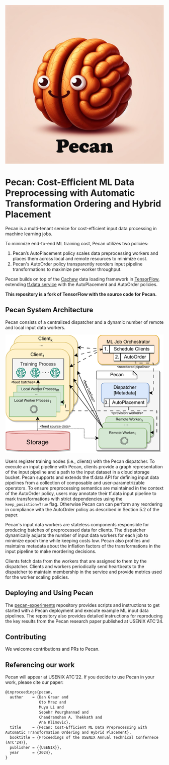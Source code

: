 <p align="center">
  <img src="docs/figures/pecan_logo.png" />
</p>

# Pecan: Cost-Efficient ML Data Preprocessing with Automatic Transformation Ordering and Hybrid Placement

Pecan is a multi-tenant service for cost-efficient input data processing in machine learning jobs. 

To minimize end-to-end ML training cost, Pecan utilizes two policies: 
1) Pecan’s AutoPlacement policy scales data preprocessing workers and places them across local and remote resources to minimize cost.
2) Pecan's AutoOrder policy transparently reorders input pipeline transformations to maximize per-worker throughput.

Pecan builds on top of the [Cachew](https://www.usenix.org/system/files/atc22-graur.pdf) data loading framework in [TensorFlow](https://github.com/tensorflow/tensorflow), extending [tf.data service](https://www.tensorflow.org/api_docs/python/tf/data/experimental/service) with the AutoPlacement and AutoOrder policies. 

**This repository is a fork of TensorFlow with the source code for Pecan.**


## Pecan System Architecture

Pecan consists of a centralized dispatcher and a dynamic number of remote and local input data workers.

<p align="center">
  <img src="docs/figures/pecan_system_diagram.drawio.png" />
</p>

Users register training nodes (i.e., clients) with the Pecan dispatcher. To execute an input pipeline with Pecan, clients provide a graph representation of the input pipeline and a path to the input dataset in a cloud storage bucket. Pecan supports and extends the tf.data API for defining input data pipelines from a collection of composable and user-parametrizable operators. To ensure preprocessing semantics are maintained in the context of the AutoOrder policy, users may annotate their tf.data input pipeline to mark transformations with strict dependencies using the `keep_posistion=True` flag. Otherwise Pecan can can perform any reordering in compliance with the AutoOrder policy as described in Section 5.2 of the paper.

Pecan's input data workers are stateless components responsible for producing batches of preprocessed data for clients. The dispatcher dynamically adjusts the number of input data workers for each job to minimize epoch time while keeping costs low. Pecan also profiles and maintains metadata about the inflation factors of the transformations in the input pipeline to make reordering decisions.

Clients fetch data from the workers that are assigned to them by the dispatcher. Clients and workers periodically send heartbeats to the dispatcher to maintain membership in the service and provide metrics used for the worker scaling policies.

## Deploying and Using Pecan

The [pecan-experiments](https://github.com/eth-easl/pecan-experiments) repository provides scripts and instructions to get started with a Pecan deployment and execute example ML input data pipelines. The repository also provides detailed instructions for reproducing the key results from the Pecan research paper published at USENIX ATC'24. 

## Contributing

We welcome contributions and PRs to Pecan.
 
## Referencing our work

Pecan will appear at USENIX ATC'22. If you decide to use Pecan in your work, please cite our paper: 

```
@inproceedings{pecan,
  author    = {Dan Graur and
               Oto Mraz and
               Muyu Li and
               Sepehr Pourghannad and
               Chandramohan A. Thekkath and
               Ana Klimovic},
  title     = {Pecan: Cost-Efficient ML Data Preprocessing with Automatic Transformation Ordering and Hybrid Placement},
  booktitle = {Proceedings of the USENIX Annual Technical Confernece (ATC'24)},
  publisher = {{USENIX}},
  year      = {2024},
}
```

